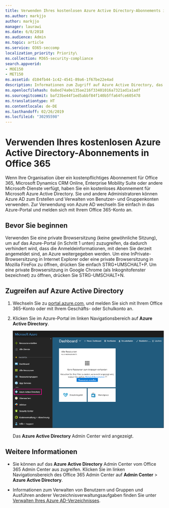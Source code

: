 ```yaml
---
title: Verwenden Ihres kostenlosen Azure Active Directory-Abonnements in Office 365
ms.author: markjjo
author: markjjo
manager: laurawi
ms.date: 6/8/2018
ms.audience: Admin
ms.topic: article
ms.service: O365-seccomp
localization_priority: Priority\
ms.collection: M365-security-compliance
search.appverid:
- MOE150
- MET150
ms.assetid: d104fb44-1c42-4541-89a6-1f67be22e4ad
description: Informationen zum Zugriff auf Azure Active Directory, das in dem kostenpflichtigen Abonnement für Office 365 Ihrer Organisation enthalten ist.
ms.openlocfilehash: 0a8ed74a0e135ae216f33401016a7321ad1a1adf
ms.sourcegitcommit: baf23be44f1ed5abbf84f140b5ffa64fce605478
ms.translationtype: HT
ms.contentlocale: de-DE
ms.lasthandoff: 02/26/2019
ms.locfileid: "30295598"
---
```

# <a name="use-your-free-azure-active-directory-subscription-in-office-365"></a>Verwenden Ihres kostenlosen Azure Active Directory-Abonnements in Office 365

Wenn Ihre Organisation über ein kostenpflichtiges Abonnement für Office 365, Microsoft Dynamics CRM Online, Enterprise Mobility Suite oder andere Microsoft-Dienste verfügt, haben Sie ein kostenloses Abonnement für Microsoft Azure Active Directory. Sie und andere Administratoren können Azure AD zum Erstellen und Verwalten von Benutzer- und Gruppenkonten verwenden. Zur Verwendung von Azure AD wechseln Sie einfach in das Azure-Portal und melden sich mit Ihrem Office 365-Konto an.
  
## <a name="before-you-begin"></a>Bevor Sie beginnen

Verwenden Sie eine private Browsersitzung (keine gewöhnliche Sitzung), um auf das Azure-Portal (in Schritt 1 unten) zuzugreifen, da dadurch verhindert wird, dass die Anmeldeinformationen, mit denen Sie derzeit angemeldet sind, an Azure weitergegeben werden. Um eine InPrivate-Browsersitzung in Internet Explorer oder eine private Browsersitzung in Mozilla FireFox zu öffnen, drücken Sie einfach STRG+UMSCHALT+P. Um eine private Browsersitzung in Google Chrome (als Inkognitofenster bezeichnet) zu öffnen, drücken Sie STRG-UMSCHALT+N.
  
## <a name="access-azure-active-directory"></a>Zugreifen auf Azure Active Directory

1. Wechseln Sie zu [portal.azure.com](https://portal.azure.com), und melden Sie sich mit Ihrem Office 365-Konto oder mit Ihrem Geschäfts- oder Schulkonto an. 
    
2. Klicken Sie im Azure-Portal im linken Navigationsbereich auf **Azure Active Directory**.
    
    ![Klicken Sie im Azure-Portal im linken Navigationsbereich auf „Azure Active Directory“.](media/97d2d72f-ac20-46ab-898c-851f6009b453.png)
  
    Das **Azure Active Directory** Admin Center wird angezeigt. 
    
## <a name="more-information"></a>Weitere Informationen

- Sie können auf das **Azure Active Directory** Admin Center vom Office 365 Admin Center aus zugreifen. Klicken Sie im linken Navigationsbereich des Office 365 Admin Center auf **Admin Center** \> **Azure Active Directory**.
    
- Informationen zum Verwalten von Benutzern und Gruppen und Ausführen anderer Verzeichnisverwaltungsaufgaben finden Sie unter [Verwalten Ihres Azure AD-Verzeichnisses](https://docs.microsoft.com/azure/active-directory/active-directory-administer).
